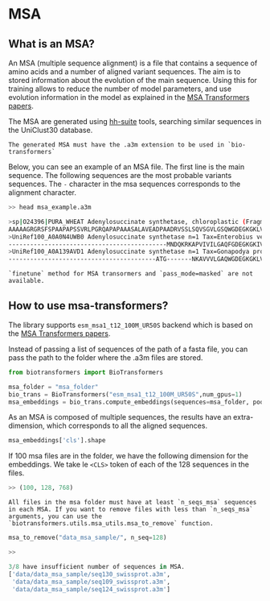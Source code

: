 # MSA

## What is an MSA?

An MSA (multiple sequence alignment) is a file that contains a sequence of amino acids and a number of aligned variant sequences. The aim is to stored information about the evolution of the main sequence. Using this for training allows to reduce the number of model parameters, and use evolution information in the model as explained in the [MSA Transformers papers](https://www.biorxiv.org/content/10.1101/2021.02.12.430858v1.full.pdf).

The MSA are generated using [hh-suite](https://bmcbioinformatics.biomedcentral.com/articles/10.1186/s12859-019-3019-7) tools, searching similar sequences in the UniClust30 database.

```{note}
The generated MSA must have the .a3m extension to be used in `bio-transformers`
```

Below, you can see an example of an MSA file. The first line is the main sequence. The following sequences are the most probable variants sequences. The `-` character in the msa sequences corresponds to the alignment character.

```bash
>> head msa_example.a3m
```

```bash
>sp|O24396|PURA_WHEAT Adenylosuccinate synthetase, chloroplastic (Fragment) OS=Triticum aestivum OX=4565 PE=1 SV=1
AAAAAGRGRSFSPAAPAPSSVRLPGRQAPAPAAASALAVEADPAADRVSSLSQVSGVLGSQWGDEGKGKLVDVLAPRFDIVARCQGGANAGHTIYNSEGKKFALHLVPSGILHEGTLCVVGNGAVIHVPGFFGEIDGLQSNGVSCDGRILVSDRAHLLFDLHQTVDGLREAELANSFIGTTKRGIGPCYSSKVTRNGLRVCDLRHMDTFGDKLDVLFEDAAARFEGFKYSKGMLKEEVERYKRFAERLEPFIADTVHVLNESIRQKKKILVEGGQATMLDIDFGTYPFVTSSSPSAGGICTGLGIAPRVIGDLIGVVKAYTTRVGSGPFPTELLGEEGDVLRKAGMEFGTTTGRPRRCGWLDIVALKYCCDINGFSSLNLTKLDVLSGLPEIKLGVSYNQMDGEKLQSFPGDLDTLEQVQVNYEVLPGWDSDISSVRSYSELPQAARRYVERIEELAGVPVHYIGVGPGRDALIYK
>UniRef100_A0A0N4UWB0 Adenylosuccinate synthetase n=1 Tax=Enterobius vermicularis TaxID=51028 RepID=A0A0N4UWB0_ENTVE
--------------------------------------------MNDQKRKAPVIVILGAQFGDEGKGKIVDFLIEKekIQLTARCQGGNNAGHTVV-VNGRKSDFHLLPTGIINEDCYNIIGNGVVVNLDALFKEIEHNEIDKLNgWEKRLMISELAHLVTSMHMQADGQQEKSLSSEKIGTTSKGIGPTYSTKCFRNGIRVGELlGDFEAFSAKFRSLAAFYLKQFPGIEVN---VEEELDNYKKHAVCLKRLgiVGDTITYLDEMRAQGKAILVEGANGAMLDIDFGsflytffchsgTYPFVTSSNATVGGAVTGLGIPPTAITEIIGVVKAYETRVGSGPFPTEQQGKIGEDLQSIGHEVGVTTGRKRRCGWLDLFLLKRSSVINGFTALALTKLDILDNFDEIKVATGYR-IDGKSLKAPPSCAADWSRIELEYKTFSGWKDDVSKIRSFNELPENCKTYVKFIEGFVGVPIKWIGVGEDREALIVM
>UniRef100_A0A139AVD1 Adenylosuccinate synthetase n=1 Tax=Gonapodya prolifera (strain JEL478) TaxID=1344416 RepID=A0A139AVD1_GONPJ
-----------------------------------------ATG-------NKAVVVLGAQWGDEGKGKLVDILTQQADLVARCQGGNNAGHTIV-VDGVKFDFHMLPSGLLGaPSTVSLVGSGVVLHLPSFFEEVKKTESKGVSCANRLFVSDRCHLVFDLHQIVDGLKEGELAShkQEIGTTKKGIGPAYSSKASRGGVRVHHLiaPDFAEFESRFRQMAANKKRRYGDFPYD---VDAEVERYRQYRDLIRPYVVDSVTYVHKALQEGKRVLVEGANAVMLDIDFGTFPYVTSSNTTIGGVCTGLGLPPKSIGKVIGVVKAYTTRVGAGPFPTEQLNEVGEHLQTVGAEFGVTTGRKRRCGWLDAAVLRWSHMINGYDSINLTKLDILDGLPTLRIGIAYKHrATGQVYETFPADLHLLEECDVIYEELPGWKESIGGCKSWDALPENARKYVERIEQLVGVNVEYIGVGVSRDSMITK
```

```{caution}
`finetune` method for MSA transormers and `pass_mode=masked` are not available.
```

## How to use msa-transformers?

The library supports `esm_msa1_t12_100M_UR50S` backend which is based on the [MSA Transformers papers](https://www.biorxiv.org/content/10.1101/2021.02.12.430858v1.full.pdf).

Instead of passing a list of sequences of the path of a fasta file, you can pass the path to the folder where the .a3m files are stored.

```python
from biotransformers import BioTransformers

msa_folder = "msa_folder"
bio_trans = BioTransformers("esm_msa1_t12_100M_UR50S",num_gpus=1)
msa_embeddings = bio_trans.compute_embeddings(sequences=msa_folder, pool_mode=("cls","mean"), n_seqs_msa=128)
```

As an MSA is composed of multiple sequences, the results have an extra-dimension, which corresponds to all the aligned sequences.

```python
msa_embeddings['cls'].shape
```

If 100 msa files are in the folder, we have the following dimension for the embeddings. We take le `<CLS>` token of each of the 128 sequences in the files.

```python
>> (100, 128, 768)
```

```{caution}
All files in the msa folder must have at least `n_seqs_msa` sequences in each MSA. If you want to remove files with less than `n_seqs_msa` arguments, you can use the `biotransformers.utils.msa_utils.msa_to_remove` function.
```

```python
msa_to_remove("data_msa_sample/", n_seq=128)
```

```python
>>

3/8 have insufficient number of sequences in MSA.
['data/data_msa_sample/seq130_swissprot.a3m',
 'data/data_msa_sample/seq109_swissprot.a3m',
 'data/data_msa_sample/seq124_swissprot.a3m']
```

